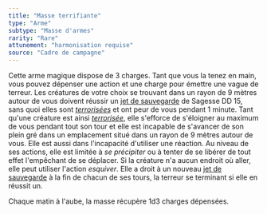 ```yaml
---
title: "Masse terrifiante"
type: "Arme"
subtype: "Masse d'armes"
rarity: "Rare"
attunement: "harmonisation requise"
source: "Cadre de campagne"
---
```

Cette arme magique dispose de 3 charges. Tant que vous la tenez en main, vous pouvez dépenser une action et une charge pour émettre une vague de terreur. Les créatures de votre choix se trouvant dans un rayon de 9 mètres autour de vous doivent réussir un [jet de sauvegarde](/utiliser-les-caracteristiques/#jets-de-sauvegarde) de Sagesse DD 15, sans quoi elles sont [_terrorisées_](/gerer-la-sante-du-personnage/#terrorise) et ont peur de vous pendant 1 minute. Tant qu'une créature est ainsi [_terrorisée_](/gerer-la-sante-du-personnage/#terrorise), elle s'efforce de s'éloigner au maximum de vous pendant tout son tour et elle est incapable de s'avancer de son plein gré dans un emplacement situé dans un rayon de 9 mètres autour de vous. Elle est aussi dans l'incapacité d'utiliser une réaction. Au niveau de ses actions, elle est limitée à _se précipiter_ ou à tenter de se libérer de tout effet l'empêchant de se déplacer. Si la créature n'a aucun endroit où aller, elle peut utiliser l'action _esquiver_. Elle a droit à un nouveau [jet de sauvegarde](/utiliser-les-caracteristiques/#jets-de-sauvegarde) à la fin de chacun de ses tours, la terreur se terminant si elle en réussit un.

Chaque matin à l'aube, la masse récupère 1d3 charges dépensées.
